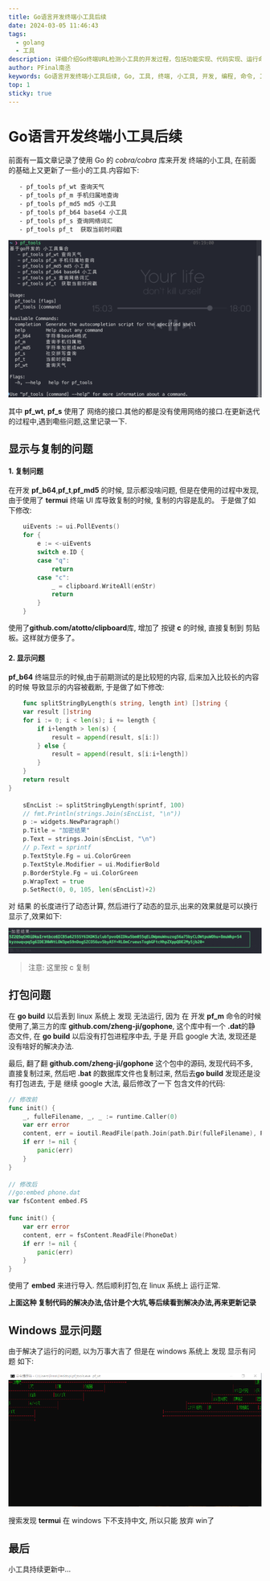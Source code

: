 ```yaml
---
title: Go语言开发终端小工具后续
date: 2024-03-05 11:46:43
tags:
  - golang
  - 工具
description: 详细介绍Go终端URL检测小工具的开发过程，包括功能实现、代码实现、运行命令等方面，帮助开发者快速开发终端命令小工具。
author: PFinal南丞
keywords: Go语言开发终端小工具后续, Go, 工具, 终端, 小工具, 开发, 编程, 命令, 工具开发, 代码实现, 运行命令
top: 1
sticky: true
---
```


# Go语言开发终端小工具后续

前面有一篇文章记录了使用 Go 的 *cobra/cobra* 库来开发 终端的小工具, 在前面的基础上又更新了一些小的工具.内容如下:

```shell 
   - pf_tools pf_wt 查询天气
   - pf_tools pf_m 手机归属地查询
   - pf_tools pf_md5 md5 小工具
   - pf_tools pf_b64 base64 小工具
   - pf_tools pf_s 查询网络词汇
   - pf_tools pf_t  获取当前时间戳
```

![](https://raw.githubusercontent.com/pfinal-nc/iGallery/master/blog/202312150919993.png)

其中 **pf_wt**, **pf_s** 使用了 网络的接口.其他的都是没有使用网络的接口.在更新迭代的过程中,遇到嘞些问题,这里记录一下.

## 显示与复制的问题

#### 1. 复制问题

在开发 **pf_b64**,**pf_t**,**pf_md5** 的时候, 显示都没啥问题, 但是在使用的过程中发现, 由于使用了 **termui** 终端 UI 库导致复制的时候, 复制的内容是乱的。 
于是做了如下修改:

```go
    uiEvents := ui.PollEvents()
	for {
		e := <-uiEvents
		switch e.ID {
		case "q":
			return
		case "c":
			_ = clipboard.WriteAll(enStr)
			return
		}
	}

```
使用了**github.com/atotto/clipboard**库, 增加了 按键 **c** 的时候, 直接复制到 剪贴板。这样就方便多了。

#### 2. 显示问题

**pf_b64** 终端显示的时候,由于前期测试的是比较短的内容, 后来加入比较长的内容的时候 导致显示的内容被截断, 于是做了如下修改:

```go
    func splitStringByLength(s string, length int) []string {
	var result []string
	for i := 0; i < len(s); i += length {
		if i+length > len(s) {
			result = append(result, s[i:])
		} else {
			result = append(result, s[i:i+length])
		}
	}
	return result
}

    sEncList := splitStringByLength(sprintf, 100)
	// fmt.Println(strings.Join(sEncList, "\n"))
	p := widgets.NewParagraph()
	p.Title = "加密结果"
	p.Text = strings.Join(sEncList, "\n")
	// p.Text = sprintf
	p.TextStyle.Fg = ui.ColorGreen
	p.TextStyle.Modifier = ui.ModifierBold
	p.BorderStyle.Fg = ui.ColorGreen
	p.WrapText = true
	p.SetRect(0, 0, 105, len(sEncList)+2)
```
对 结果 的长度进行了动态计算, 然后进行了动态的显示,出来的效果就是可以换行显示了,效果如下:

![](https://raw.githubusercontent.com/pfinal-nc/iGallery/master/blog/202312150934936.png)

> 注意: 这里按 c 复制


## 打包问题

在 **go build** 以后丢到 linux 系统上 发现 无法运行, 因为 在 开发 **pf_m** 命令的时候使用了,第三方的库 **github.com/zheng-ji/gophone**, 这个库中有一个 **.dat**的静态文件, 在 **go build** 以后没有打包进程序中去, 于是 开启 google 大法, 发现还是没有啥好的解决办法. 

最后, 翻了翻 **github.com/zheng-ji/gophone** 这个包中的源码, 发现代码不多, 直接复制过来, 然后吧 **.bat** 的数据库文件也复制过来, 然后去**go build** 发现还是没有打包进去, 于是 继续 google 大法, 最后修改了一下 包含文件的代码:

```go
// 修改前
func init() {
	_, fulleFilename, _, _ := runtime.Caller(0)
	var err error
	content, err = ioutil.ReadFile(path.Join(path.Dir(fulleFilename), PHONE_DAT))
	if err != nil {
		panic(err)
	}
}

// 修改后
//go:embed phone.dat
var fsContent embed.FS

func init() {
	var err error
	content, err = fsContent.ReadFile(PhoneDat)
	if err != nil {
		panic(err)
	}
}

```
使用了 **embed** 来进行导入. 然后顺利打包,在 linux 系统上 运行正常.

**上面这种 复制代码的解决办法,估计是个大坑,等后续看到解决办法,再来更新记录**


## Windows 显示问题

由于解决了运行的问题, 以为万事大吉了 但是在 windows 系统上 发现 显示有问题 如下:

![](https://raw.githubusercontent.com/pfinal-nc/iGallery/master/blog/202312150948727.png)

搜索发现 **termui** 在 windows 下不支持中文, 所以只能 放弃 win了


## 最后

小工具持续更新中...